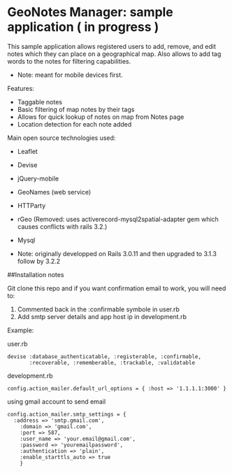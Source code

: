 # GeoNotes Manager: sample application ( in progress )

This sample application allows registered users to add, remove, and edit notes which they can place on a geographical map. 
Also allows to add tag words to the notes for filtering capabilities.

* Note: meant for mobile devices first.

Features:

- Taggable notes
- Basic filtering of map notes by their tags
- Allows for quick lookup of notes on map from Notes page
- Location detection for each note added


Main open source technologies used:

* Leaflet
* Devise
* jQuery-mobile
* GeoNames (web service)
* HTTParty
* rGeo (Removed: uses activerecord-mysql2spatial-adapter gem which causes conflicts with rails 3.2.)
* Mysql

* Note: originally developped on Rails 3.0.11 and then upgraded to 3.1.3 follow by 3.2.2

##Installation notes

Git clone this repo and if you want confirmation email to work, you will need to:

1. Commented back in the :confirmable symbole in user.rb
2. Add smtp server details and app host ip in development.rb

Example:


user.rb

    devise :database_authenticatable, :registerable, :confirmable,
           :recoverable, :rememberable, :trackable, :validatable

development.rb

    config.action_mailer.default_url_options = { :host => '1.1.1.1:3000' }
  
using gmail account to send email
 
    config.action_mailer.smtp_settings = {
      :address => 'smtp.gmail.com',
	    :domain => 'gmail.com',
	    :port => 587,
	    :user_name => 'your.email@gmail.com',
	    :password => 'youremailpassword',
	    :authentication => 'plain',
	    :enable_starttls_auto => true
	    }
